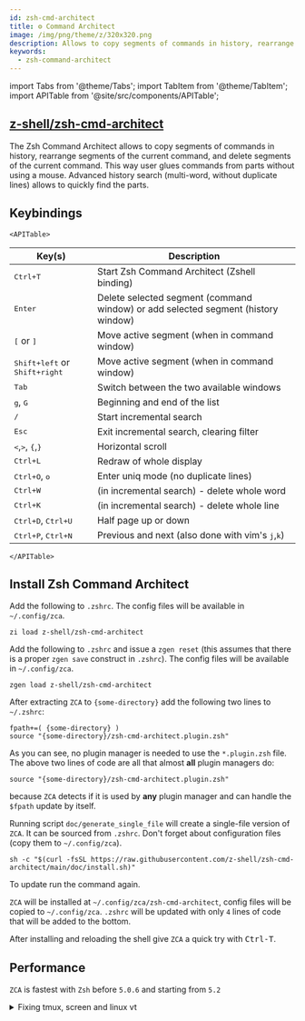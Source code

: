 ```yaml
---
id: zsh-cmd-architect
title: ⚙️ Command Architect
image: /img/png/theme/z/320x320.png
description: Allows to copy segments of commands in history, rearrange segments of the current command, and delete segments of the current command.
keywords:
  - zsh-command-architect
---
```


<!-- @format -->

import Tabs from '@theme/Tabs'; import TabItem from '@theme/TabItem'; import APITable from '@site/src/components/APITable';

## <i class="fa-brands fa-github"></i> [z-shell/zsh-cmd-architect][zsh-cmd-architect]

The Zsh Command Architect allows to copy segments of commands in history, rearrange segments of the current command, and delete segments of the current command. This way user glues commands from parts without using a mouse. Advanced history search (multi-word, without duplicate lines) allows to quickly find the parts.

## Keybindings

```mdx-code-block
<APITable>
```

| Key(s)                                                                                      | Description                                                                       |
| ------------------------------------------------------------------------------------------- | --------------------------------------------------------------------------------- |
| <kbd><kbd><samp>Ctrl</samp></kbd>+<kbd><samp>T</samp></kbd></kbd>                                                     | Start Zsh Command Architect (Zshell binding)                                      |
| <kbd><samp>Enter</samp></kbd>                                                                            | Delete selected segment (command window) or add selected segment (history window) |
| <kbd><samp>[</samp></kbd> or <kbd><samp>]</samp></kbd>                                                                | Move active segment (when in command window)                                      |
| <kbd><kbd><samp>Shift</samp></kbd>+<kbd><samp>left</samp></kbd></kbd> or <kbd><kbd>Shift</kbd>+<kbd>right</kbd></kbd> | Move active segment (when in command window)                                      |
| <kbd><samp>Tab</samp></kbd>                                                                              | Switch between the two available windows                                          |
| <kbd><samp>g</samp></kbd>, <kbd><samp>G</samp></kbd>                                                                  | Beginning and end of the list                                                     |
| <kbd><samp>/</samp></kbd>                                                                                | Start incremental search                                                          |
| <kbd>Esc</kbd>                                                                              | Exit incremental search, clearing filter                                          |
| <kbd><samp><</samp></kbd>,<kbd><samp>></samp></kbd>, <kbd><samp>{</samp></kbd>,<kbd><samp>}</samp></kbd>                                        | Horizontal scroll                                                                 |
| <kbd><kbd><samp>Ctrl</samp></kbd>+<kbd><samp>L</samp></kbd></kbd>                                                     | Redraw of whole display                                                           |
| <kbd><kbd><samp>Ctrl</samp></kbd>+<kbd><samp>O</samp></kbd></kbd>, <kbd>o</kbd>                                       | Enter uniq mode (no duplicate lines)                                              |
| <kbd><kbd><samp>Ctrl</samp></kbd>+<kbd><samp>W</samp></kbd></kbd>                                                     | (in incremental search) - delete whole word                                       |
| <kbd><kbd><samp>Ctrl</samp></kbd>+<kbd><samp>K</samp></kbd></kbd>                                                     | (in incremental search) - delete whole line                                       |
| <kbd><kbd><samp>Ctrl</samp></kbd>+<kbd><samp>D</samp></kbd></kbd>, <kbd><kbd><samp>Ctrl</samp></kbd>+<kbd><samp>U</samp></kbd></kbd>            | Half page up or down                                                              |
| <kbd><kbd><samp>Ctrl</samp></kbd>+<kbd><samp>P</samp></kbd></kbd>, <kbd><kbd><samp>Ctrl</samp></kbd>+<kbd><samp>N</samp></kbd></kbd>            | Previous and next (also done with vim's <kbd>j</kbd>,<kbd>k</kbd>)                |

```mdx-code-block
</APITable>
```

## Install Zsh Command Architect

<Tabs>
  <TabItem value="zi" label="Zi" default>

Add the following to `.zshrc`. The config files will be available in `~/.config/zca`.

```shell title="~/.zshrc"
zi load z-shell/zsh-cmd-architect
```

  </TabItem>
  <TabItem value="zgen" label="Zgen">

Add the following to `.zshrc` and issue a `zgen reset` (this assumes that there is a proper `zgen save` construct in `.zshrc`). The config files will be available in `~/.config/zca`.

```shell title="~/.zshrc"
zgen load z-shell/zsh-cmd-architect
```

  </TabItem>
  <TabItem value="manual" label="Manual">

After extracting `ZCA` to `{some-directory}` add the following two lines to `~/.zshrc`:

```shell title="~/.zshrc" showLineNumbers
fpath+=( {some-directory} )
source "{some-directory}/zsh-cmd-architect.plugin.zsh"
```

As you can see, no plugin manager is needed to use the `*.plugin.zsh` file. The above two lines of code are all that almost **all** plugin managers do:

```shell title="~/.zshrc"
source "{some-directory}/zsh-cmd-architect.plugin.zsh"
```

because `ZCA` detects if it is used by **any** plugin manager and can handle the `$fpath` update by itself.

  </TabItem>
  <TabItem value="single-file" label="Single File">

Running script `doc/generate_single_file` will create a single-file version of `ZCA`. It can be sourced from `.zshrc`. Don't forget about configuration files (copy them to `~/.config/zca`).

  </TabItem>
  <TabItem value="standalone" label="Standalone">

```shell
sh -c "$(curl -fsSL https://raw.githubusercontent.com/z-shell/zsh-cmd-architect/main/doc/install.sh)"
```

To update run the command again.

`ZCA` will be installed at `~/.config/zca/zsh-cmd-architect`, config files will be copied to `~/.config/zca`. `.zshrc` will be updated with only `4` lines of code that will be added to the bottom.

After installing and reloading the shell give `ZCA` a quick try with <kbd>Ctrl-T</kbd>.

  </TabItem>
</Tabs>

## Performance

`ZCA` is fastest with `Zsh` before `5.0.6` and starting from `5.2`

<details>
<summary>Fixing tmux, screen and linux vt</summary>

If `TERM=screen-256color` (often a case for `tmux` and `screen` sessions) then
`ncv` terminfo capability will have `2`nd bit set. This in general means that
underline won't work. To fix this by creating your own `ncv=0`-equipped
terminfo file, run:

```shell
{ infocmp -x screen-256color; printf '\t%s\n' 'ncv@,'; } > /tmp/t && tic -x /tmp/t
```

A file will be created in directory `~/.terminfo` and will be automatically
used, `tmux` and `screen` will work. Similar is for Linux virtual terminal:

```shell
{ infocmp -x linux; printf '\t%s\n' 'ncv@,'; } > /tmp/t && tic -x /tmp/t
```

It will not display underline properly, but will instead highlight by a color,
which is quite nice. The same will not work for FreeBSD's vt, `ZCA` will detect
if that vt is used and will revert to highlighting elements via `reverse` mode.

</details>

<!-- end-of-file -->
<!-- links -->
<!-- external -->

[zsh-cmd-architect]: https://github.com/z-shell/zsh-cmd-architect
